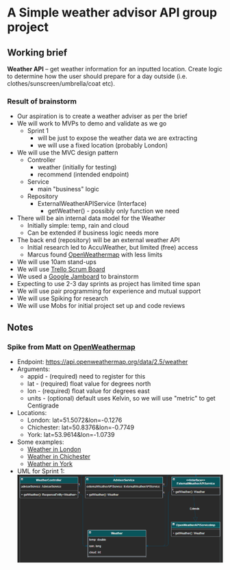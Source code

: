 # A Simple weather advisor API group project

## Working brief

**Weather API** – get weather information for an inputted location. 
Create logic to determine how the user should prepare for a day outside (i.e. clothes/sunscreen/umbrella/coat etc).

### Result of brainstorm
* Our aspiration is to create a weather adviser as per the brief
* We will work to MVPs to demo and validate as we go
  * Sprint 1 
    * will be just to expose the weather data we are extracting
    * we will use a fixed location (probably London)
* We will use the MVC design pattern
  * Controller
    * weather (initially for testing)
    * recommend (intended endpoint)
  * Service
    * main "business" logic
  * Repository
    * ExternalWeatherAPIService (Interface)
      * getWeather() - possibly only function we need
* There will be ain internal data model for the Weather
  * Initially simple: temp, rain and cloud
  * Can be extended if business logic needs more
* The back end (repository) will be an external weather API
  * Initial research led to AccuWeather, but limited (free) access
  * Marcus found [OpenWeathermap](https://api.openweathermap.org) with less limits
* We will use 10am stand-ups
* We will use [Trello Scrum Board](https://trello.com/b/UTh9AoCc/the-weather-app)
* We used a [Google Jamboard](https://jamboard.google.com/d/1JNdv_1CggF4AdezxcHiEkBWsLXGNudiaKh0HUHy-2mY/viewer) to brainstorm
* Expecting to use 2-3 day sprints as project has limited time span
* We will use pair programming for experience and mutual support
* We will use Spiking for research
* We will use Mobs for initial project set up and code reviews

## Notes

### Spike from Matt on [OpenWeathermap](https://api.openweathermap.org)

* Endpoint: https://api.openweathermap.org/data/2.5/weather
* Arguments:
  * appid - (required) need to register for this
  * lat - (required) float value for degrees north
  * lon - (required) float value for degrees east
  * units - (optional) default uses Kelvin, so we will use "metric" to get Centigrade
* Locations:
  * London: lat=51.5072&lon=-0.1276
  * Chichester: lat=50.8376&lon=-0.7749
  * York: lat=53.9614&lon=-1.0739
* Some examples:
  * [Weather in London](https://api.openweathermap.org/data/2.5/weather?lat=51.5072&lon=-0.1276&appid=7eff9edfb26b5501801fe33731f11aa4&units=metric)
  * [Weather in Chichester](https://api.openweathermap.org/data/2.5/weather?lat=50.8376&lon=-0.7749&appid=7eff9edfb26b5501801fe33731f11aa4&units=metric)
  * [Weather in York](https://api.openweathermap.org/data/2.5/weather?lat=53.9614&lon=-1.0739&appid=7eff9edfb26b5501801fe33731f11aa4&units=metric)
* UML for Sprint 1:
![UML for Sprint 1](doc/UML%20-%20Sprint%201.png)
